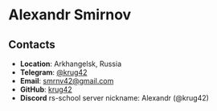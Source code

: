 # Alexandr Smirnov
## Contacts
- **Location**: Arkhangelsk, Russia
- **Telegram**: [@krug42](https://t.me/krug42)
- **Email**: [smrnv42@gmail.com](smrnv42@gmail.com)
- **GitHub**: [krug42](https://github.com/krug42)
- **Discord** rs-school server nickname: Alexandr (@krug42)